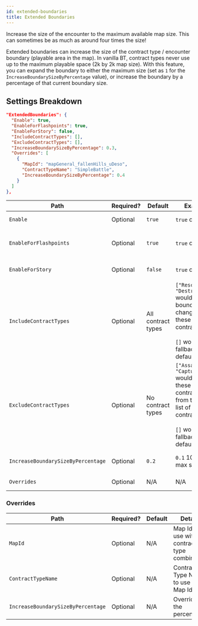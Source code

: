 ```yaml
---
id: extended-boundaries
title: Extended Boundaries
---
```


Increase the size of the encounter to the maximum available map size. This can sometimes be as much as around four times the size!

Extended boundaries can increase the size of the contract type / encounter boundary (playable area in the map). In vanilla BT, contract types never use up to the maximum playable space (2k by 2k map size). With this feature, you can expand the boundary to either the maximum size (set as `1` for the `IncreaseBoundarySizeByPercentage` value), or increase the boundary by a percentage of that current boundary size.

## Settings Breakdown

```json
"ExtendedBoundaries": {
  "Enable": true,
  "EnableForFlashpoints": true,
  "EnableForStory": false,
  "IncludeContractTypes": [],
  "ExcludeContractTypes": [],
  "IncreaseBoundarySizeByPercentage": 0.3,
  "Overrides": [
    {
      "MapId": "mapGeneral_fallenHills_uDeso",
      "ContractTypeName": "SimpleBattle",
      "IncreaseBoundarySizeByPercentage": 0.4
    }
  ]
},
```

| Path                               | Required? | Default            | Example                                                                                                                                                             | Details                                                                                                                                     |
| ---------------------------------- | --------- | ------------------ | ------------------------------------------------------------------------------------------------------------------------------------------------------------------- | ------------------------------------------------------------------------------------------------------------------------------------------- |
| `Enable`                           | Optional  | `true`             | `true` or `false`                                                                                                                                                   | Should this feature be enabled or not?                                                                                                      |
| `EnableForFlashpoints`             | Optional  | `true`             | `true` or `false`                                                                                                                                                   | Enable feature for Flashpoints if `EnableFlashpointOverrides` is `true`                                                                     |
| `EnableForStory`                   | Optional  | `false`            | `true` or `false`                                                                                                                                                   | Enable feature for Story if `EnableStoryOverrides` is `true`                                                                                |
| `IncludeContractTypes`             | Optional  | All contract types | `["Rescue", "DestroyBase"]` would limit bounday changes to these two contract types <br /><br /> `[]` would fallback to default                                     | When set, it overrides `ExcludeContractTypes` for this level                                                                                |
| `ExcludeContractTypes`             | Optional  | No contract types  | `["Assasinate", "CaptureBase"]` would remove these two contract types from the entire list of available contract types. <br /><br /> `[]` would fallback to default | Allows you to explicitly exclude boundary changes for all teams for the specified contract types. Not used if `IncludeContractTypes` is set |
| `IncreaseBoundarySizeByPercentage` | Optional  | `0.2`              | `0.1` 10%, `1` max size                                                                                                                                             | Percentage of the current boundary to increase the boundary by                                                                              |
| `Overrides`                        | Optional  | N/A                | N/A                                                                                                                                                                 | Allows for finer grained control of the size increase                                                                                       |

### Overrides

| Path                               | Required? | Default | Details                                      |
| ---------------------------------- | --------- | ------- | -------------------------------------------- |
| `MapId`                            | Optional  | N/A     | Map Id to use with contract type combination |
| `ContractTypeName`                 | Optional  | N/A     | Contract Type Name to use with Map Id        |
| `IncreaseBoundarySizeByPercentage` | Optional  | N/A     | Override for the percentage                  |
